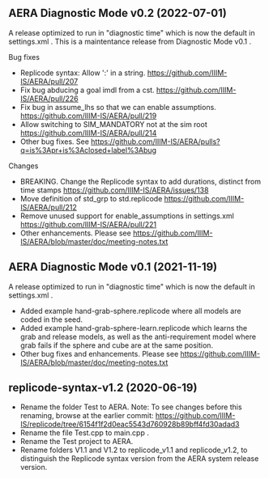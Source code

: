 AERA Diagnostic Mode v0.2 (2022-07-01)
--------------------------------------

A release optimized to run in "diagnostic time" which is now the default in settings.xml .
This is a maintentance release from Diagnostic Mode v0.1 .

Bug fixes
* Replicode syntax: Allow ':' in a string. https://github.com/IIIM-IS/AERA/pull/207
* Fix bug abducing a goal imdl from a cst. https://github.com/IIIM-IS/AERA/pull/226
* Fix bug in assume_lhs so that we can enable assumptions. https://github.com/IIIM-IS/AERA/pull/219
* Allow switching to SIM_MANDATORY not at the sim root https://github.com/IIIM-IS/AERA/pull/214
* Other bug fixes. See https://github.com/IIIM-IS/AERA/pulls?q=is%3Apr+is%3Aclosed+label%3Abug

Changes
* BREAKING. Change the Replicode syntax to add durations, distinct from time stamps https://github.com/IIIM-IS/AERA/issues/138
* Move definition of std_grp to std.replicode https://github.com/IIIM-IS/AERA/pull/212
* Remove unused support for enable_assumptions in settings.xml https://github.com/IIIM-IS/AERA/pull/221
* Other enhancements. Please see https://github.com/IIIM-IS/AERA/blob/master/doc/meeting-notes.txt

AERA Diagnostic Mode v0.1 (2021-11-19)
--------------------------------------

A release optimized to run in "diagnostic time" which is now the default in settings.xml .

* Added example hand-grab-sphere.replicode where all models are coded in the seed.
* Added example hand-grab-sphere-learn.replicode which learns the grab and release models, as well
  as the anti-requirement model where grab fails if the sphere and cube are at the same position.
* Other bug fixes and enhancements. Please see https://github.com/IIIM-IS/AERA/blob/master/doc/meeting-notes.txt

replicode-syntax-v1.2 (2020-06-19)
----------------------------------

* Rename the folder Test to AERA.
  Note: To see changes before this renaming, browse at the earlier commit: 
  https://github.com/IIIM-IS/replicode/tree/6154f1f2d0eac5543d760928b89bff4fd30adad3
* Rename the file Test.cpp to main.cpp .
* Rename the Test project to AERA.
* Rename folders V1.1 and V1.2 to replicode_v1.1 and replicode_v1.2, to distinguish the
  Replicode syntax version from the AERA system release version.
